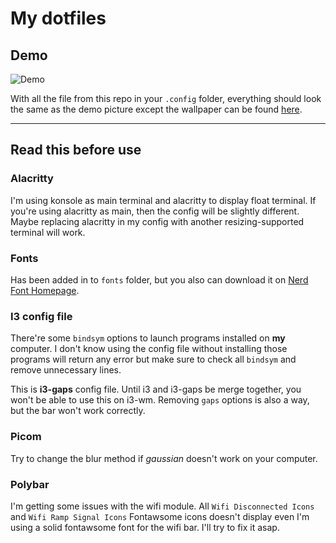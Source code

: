 # My dotfiles
## Demo

![Demo](https://media.discordapp.net/attachments/886507265450991617/1054282160141504512/filename_12_19_131808.png)

With all the file from this repo in your `.config` folder, everything should look the same as the demo picture except the wallpaper can be found [here](https://wallhaven.cc/w/m3dm1k).

---

## Read this before use

### Alacritty

I'm using konsole as main terminal and alacritty to display float terminal. If you're using alacritty as main, then the config will be slightly different. Maybe replacing alacritty in my config with another resizing-supported terminal will work.

### Fonts

Has been added in to `fonts` folder, but you also can download it on [Nerd Font Homepage](https://www.nerdfonts.com/font-downloads).

### I3 config file

There're some `bindsym` options to launch programs installed on **my** computer. I don't know using the config file without installing those programs will return any error but make sure to check all `bindsym` and remove unnecessary lines.

This is **i3-gaps** config file. Until i3 and i3-gaps be merge together, you won't be able to use this on i3-wm. Removing `gaps` options is also a way, but the bar won't work correctly.

### Picom

Try to change the blur method if *gaussian* doesn't work on your computer.

### Polybar

I'm getting some issues with the wifi module. All `Wifi Disconnected Icons` and `Wifi Ramp Signal Icons` Fontawsome icons doesn't display even I'm using a solid fontawsome font for the wifi bar. I'll try to fix it asap.
